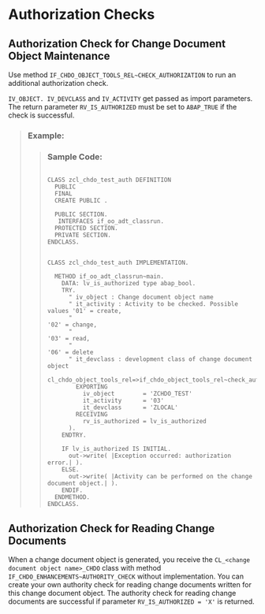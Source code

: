 <!-- loio40294a17588344cd92fa2b6435590d88 -->

# Authorization Checks



<a name="loio40294a17588344cd92fa2b6435590d88__section_z5l_zp4_2jb"/>

## Authorization Check for Change Document Object Maintenance

Use method `IF_CHDO_OBJECT_TOOLS_REL~CHECK_AUTHORIZATION` to run an additional authorization check.

`IV_OBJECT. IV_DEVCLASS` and `IV_ACTIVITY` get passed as import parameters. The return parameter `RV_IS_AUTHORIZED` must be set to `ABAP_TRUE` if the check is successful.

> ### Example:  
> > ### Sample Code:  
> > ```abap
> > 
> > CLASS zcl_chdo_test_auth DEFINITION
> >   PUBLIC
> >   FINAL
> >   CREATE PUBLIC .
> > 
> >   PUBLIC SECTION.
> >    INTERFACES if_oo_adt_classrun.
> >   PROTECTED SECTION.
> >   PRIVATE SECTION.
> > ENDCLASS.
> > 
> > 
> > CLASS zcl_chdo_test_auth IMPLEMENTATION.
> > 
> >   METHOD if_oo_adt_classrun~main.
> >     DATA: lv_is_authorized type abap_bool.
> >     TRY.
> >       " iv_object : Change document object name
> >       " it_activity : Activity to be checked. Possible values '01' = create,
> >       "                                                       '02' = change,
> >       "                                                       '03' = read,
> >       "                                                       '06' = delete
> >       " it_devclass : development class of change document object
> >       cl_chdo_object_tools_rel=>if_chdo_object_tools_rel~check_authorization(
> >         EXPORTING
> >           iv_object        = 'ZCHDO_TEST'
> >           it_activity      = '03'
> >           it_devclass      = 'ZLOCAL'
> >         RECEIVING
> >           rv_is_authorized = lv_is_authorized
> >       ).
> >     ENDTRY.
> > 
> >     IF lv_is_authorized IS INITIAL.
> >       out->write( |Exception occurred: authorization error.| ).
> >     ELSE.
> >       out->write( |Activity can be performed on the change document object.| ).
> >     ENDIF.
> >   ENDMETHOD.
> > ENDCLASS.
> > 
> > ```



<a name="loio40294a17588344cd92fa2b6435590d88__section_jq3_dq4_2jb"/>

## Authorization Check for Reading Change Documents

When a change document object is generated, you receive the `CL_<change document object name>_CHDO` class with method `IF_CHDO_ENHANCEMENTS~AUTHORITY_CHECK` without implementation. You can create your own authority check for reading change documents written for this change document object. The authority check for reading change documents are successful if parameter `RV_IS_AUTHORIZED = 'X'` is returned.

